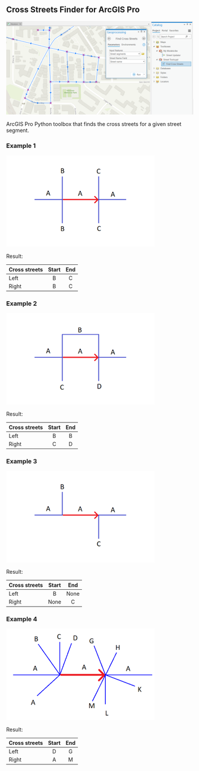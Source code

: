 ## Cross Streets Finder for ArcGIS Pro

![plot](documents/cover_1280_640.png)


ArcGIS Pro Python toolbox that finds the cross streets for a given street segment.


### Example 1

<img src="documents/examples/example_1.png" width="400px">

Result:

| Cross streets | Start | End |
|:--------------|:-----:|:---:|
| Left          |   B   |  C  |
| Right         |   B   |  C  |


### Example 2

<img src="documents/examples/example_2.png" width="400px">

Result:

| Cross streets | Start | End |
|:--------------|:-----:|:---:|
| Left          |   B   |  B  |
| Right         |   C   |  D  |


### Example 3

<img src="documents/examples/example_3.png" width="400px">

Result:

| Cross streets | Start | End  |
|:--------------|:-----:|:----:|
| Left          |   B   | None |
| Right         | None  |  C   |


### Example 4

<img src="documents/examples/example_4.png" width="400px">

Result:

| Cross streets | Start | End |
|:--------------|:-----:|:---:|
| Left          |   D   |  G  |
| Right         |   A   |  M  |



